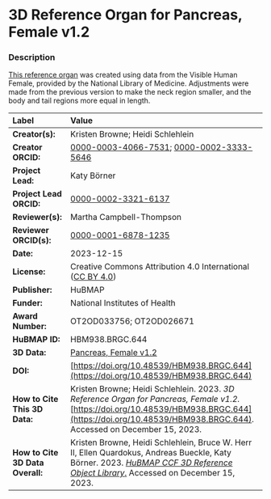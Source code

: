 # 3D Reference Organ for Pancreas, Female v1.2

### Description
[This reference organ](https://humanatlas.io/3d-reference-library) was created using data from the Visible Human Female, provided by the National Library of Medicine. Adjustments were made from the previous version to make the neck region smaller, and the body and tail regions more equal in length.


| Label | Value |
| :------------- |:-------------|
| **Creator(s):** | Kristen Browne; Heidi Schlehlein |
| **Creator ORCID:** | [0000-0003-4066-7531](https://orcid.org/0000-0003-4066-7531); [0000-0002-3333-5646](https://orcid.org/0000-0002-3333-5646)|
| **Project Lead:** | Katy B&ouml;rner |
| **Project Lead ORCID:** | [0000-0002-3321-6137](https://orcid.org/0000-0002-3321-6137) |
| **Reviewer(s):** | Martha Campbell-Thompson | 
| **Reviewer ORCID(s):** |[0000-0001-6878-1235](https://doi.org/10.5072/0000-0001-6878-1235) |
| **Date:** | 2023-12-15 |
| **License:** | Creative Commons Attribution 4.0 International ([CC BY 4.0](https://creativecommons.org/licenses/by/4.0/)) |
| **Publisher:** | HuBMAP |
| **Funder:** | National Institutes of Health |
| **Award Number:** | OT2OD033756; OT2OD026671 |
| **HuBMAP ID:** | HBM938.BRGC.644 |
| **3D Data:** | [Pancreas, Female v1.2](https://cdn.humanatlas.io/hra-releases/v2.0/models/3d-vh-f-pancreas-.glb) |
| **DOI:** | [https://doi.org/10.48539/HBM938.BRGC.644](https://doi.org/10.48539/HBM938.BRGC.644) |
| **How to Cite This 3D Data:** | Kristen Browne; Heidi Schlehlein. 2023. *3D Reference Organ for Pancreas, Female v1.2.* [https://doi.org/10.48539/HBM938.BRGC.644](https://doi.org/10.48539/HBM938.BRGC.644). Accessed on December 15, 2023.  |
| **How to Cite 3D Data Overall:** | Kristen Browne, Heidi Schlehlein, Bruce W. Herr II, Ellen Quardokus, Andreas Bueckle, Katy B&ouml;rner. 2023. [*HuBMAP CCF 3D Reference Object Library*.](https://humanatlas.io/3d-reference-library) Accessed on December 15, 2023. |
